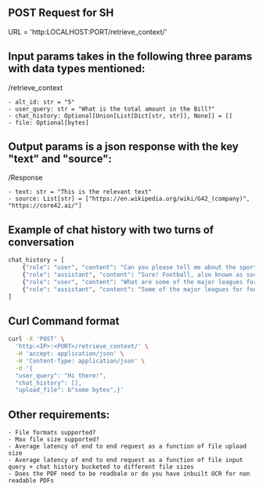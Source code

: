 ## POST Request for SH 

URL = 'http:LOCALHOST:PORT/retrieve_context/'

## Input params takes in the following three params with data types mentioned:
/retrieve_context

	- alt_id: str = "5"
 	- user_query: str = "What is the total amount in the Bill?"
	- chat_history: Optional[Union[List[Dict[str, str]], None]] = []
	- file: Optional[bytes]

## Output params is a json response with the key "text" and "source":
/Response

	- text: str = "This is the relevant text"
 	- source: List[str] = ["https://en.wikipedia.org/wiki/G42_(company)", "https://core42.ai/"]

## Example of chat history with two turns of conversation
```python
chat_history = [
    {"role": "user", "content": "Can you please tell me about the sports football in brief."},
    {"role": "assistant", "content": "Sure! Football, also known as soccer, is a popular sport played all around the world. It involves two teams of 11 players each trying to score goals by kicking the ball into their opponent's net. The game is played on a rectangular field with goalposts at either end. The team that scores more goals during the match wins. Football can be quite physical, but it's mainly a game of skill, strategy, and teamwork. It has a huge global following and is considered the most popular sport in many countries."},
    {"role": "user", "content": "What are some of the major leagues for it?"},
    {"role": "assistant", "content": "Some of the major leagues for football include the English Premier League, La Liga (Spain), German Bundesliga, Serie A (Italy), and Ligue 1 (France). These leagues are home to some of the top football clubs in the world and attract a lot of attention from fans worldwide."}
]
```

## Curl Command format

```bash
curl -X 'POST' \
  'http:<IP>:<PORT>/retrieve_context/' \
  -H 'accept: application/json' \
  -H 'Content-Type: application/json' \
  -d '{
  "user_query": "Hi there!",
  "chat_history": [],
  "upload_file": b"some bytes",}'
```

## Other requirements:

    - File formats supported?
    - Max file size supported?
    - Average latency of end to end request as a function of file upload size 
    - Average latency of end to end request as a function of file input query + chat history bucketed to different file sizes
    - Does the PDF need to be readbale or do you have inbuilt OCR for non readable PDFs
    
 	
